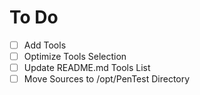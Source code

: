 # To Do

- [ ] Add Tools
- [ ] Optimize Tools Selection
- [ ] Update README.md Tools List
- [ ] Move Sources to /opt/PenTest Directory